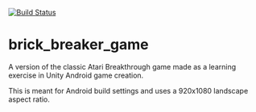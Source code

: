 [![Build Status](https://dev.azure.com/philotechnia/gamestudio/_apis/build/status/daveaholt.brick_breaker_game?branchName=main)](https://dev.azure.com/philotechnia/gamestudio/_build/latest?definitionId=1&branchName=main)

# brick_breaker_game
A version of the classic Atari Breakthrough game made as a learning exercise in Unity Android game creation.

This is meant for Android build settings and uses a 920x1080 landscape aspect ratio.
